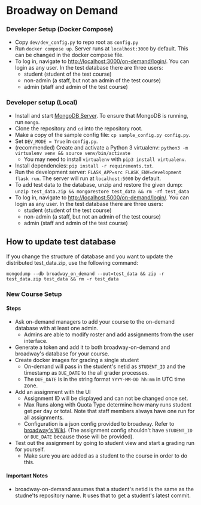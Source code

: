 # Broadway on Demand

### Developer Setup (Docker Compose)

- Copy `dev/dev_config.py` to repo root as `config.py`
- Run `docker compose up`. Server runs at `localhost:3000` by default. This can be changed in the docker compose file.
- To log in, navigate to <http://localhost:3000/on-demand/login/>. You can login as any user. In the test database there are three users:
    - student (student of the test course)
    - non-admin (a staff, but not an admin of the test course)
    - admin (staff and admin of the test course)

### Developer setup (Local)

- Install and start [MongoDB Server](https://www.mongodb.com/download-center/community). To ensure that MongoDB is running, run `mongo`.
- Clone the repository and `cd` into the repository root.
- Make a copy of the sample config file: `cp sample_config.py config.py`.
- Set `DEV_MODE = True` in `config.py`.
- (recommended) Create and activate a Python 3 virtualenv: `python3 -m virtualenv venv && source venv/bin/activate`
  - You may need to install `virtualenv` with `pip3 install virtualenv`.
- Install dependencies: `pip install -r requirements.txt`.
- Run the development server: `FLASK_APP=src FLASK_ENV=development flask run`. The server will run at `localhost:5000` by default.
- To add test data to the database, unzip and restore the given dump: `unzip test_data.zip && mongorestore test_data && rm -rf test_data`
- To log in, navigate to <http://localhost:5000/on-demand/login/>. You can login as any user. In the test database there are three users:
    - student (student of the test course)
    - non-admin (a staff, but not an admin of the test course)
    - admin (staff and admin of the test course)

## How to update test database
If you change the structure of database and you want to update the distributed test_data.zip, use the following command:
```
mongodump --db broadway_on_demand --out=test_data && zip -r test_data.zip test_data && rm -r test_data
```

### New Course Setup

#### Steps
- Ask on-demand managers to add your course to the on-demand database with at least one admin.
  - Admins are able to modify roster and add assignments from the user interface.
- Generate a token and add it to both broadway-on-demand and broadway's database for your course.
- Create docker images for grading a single student
  - On-demand will pass in the student's netid as `STUDENT_ID` and the timestamp as `DUE_DATE` to the all grader processes.
  - The `DUE_DATE` is in the string format `YYYY-MM-DD hh:mm` in UTC time zone.
- Add an assignment with the UI
  - Assignment ID will be displayed and can not be changed once set.
  - Max Runs along with Quota Type determine how many runs student get per day or total. Note that staff members always have one run for all assignments.
  - Configuration is a json config provided to broadway. Refer to [broadway's Wiki](https://github.com/illinois-cs241/broadway/wiki/Configs). (The assignment config shouldn't have `STUDENT_ID` or `DUE_DATE` because those will be provided).
- Test out the assignment by going to student view and start a grading run for yourself.
  - Make sure you are added as a student to the course in order to do this.

#### Important Notes
- broadway-on-demand assumes that a student's netid is the same as the studne'ts repository name. It uses that to get a student's latest commit.
